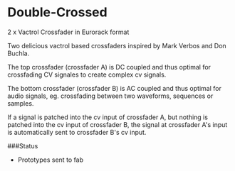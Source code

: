 # Double-Crossed
2 x Vactrol Crossfader in Eurorack format

Two delicious vactrol based crossfaders inspired by Mark Verbos and Don Buchla. 

The top crossfader (crossfader A) is DC coupled and thus optimal for crossfading CV signales to create complex cv signals. 

The bottom crossfader (crossfader B) is AC coupled and thus optimal for audio signals, eg. crossfading between two waveforms, sequences or samples. 

If a signal is patched into the cv input of crossfader A, but nothing is patched into the cv input of crossfader B, the signal at crossfader A's input is automatically sent to crossfader B's cv input. 

###Status
* Prototypes sent to fab
